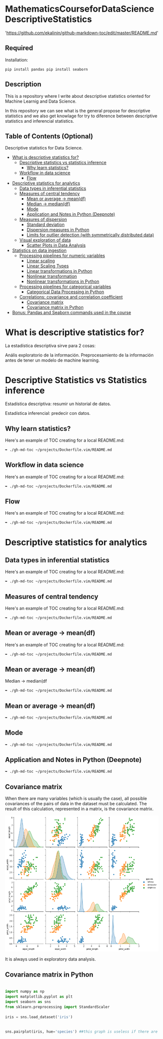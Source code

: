 # MathematicsCourseforDataScienceDescriptiveStatistics
'https://github.com/ekalinin/github-markdown-toc/edit/master/README.md'
## Required

Installation:

    pip install pandas pip install seaborn



## Description

This is a repository where I write about descriptive statistics oriented for Machine Learnig and Data Science. 

In this repository we can see what is the general propose for descriptive statistics and we also get knowlage for try to diference between descriptive statistics and inferencial statistics.


## Table of Contents (Optional)

Descriptive statistics for Data Science.

<!--ts-->
   * [What is descriptive statistics for?](#what-is-descriptive-statistics-for)
      * [Descriptive statistics vs statistics inference](#descriptive-statistics-vs-statistics-inference)
        * [Why learn statistics?](#why-learn-statistics)
      * [Workflow in data science](#workflow-in-data-science)
        * [Flow](#flow)
   * [Descriptive statistics for analytics](#descriptive-statistics-for-analytics)
      * [Data types in inferential statistics](#data-types-in-inferential-statistics)
      * [Measures of central tendency](#measures-of-central-tendency)
        * [Mean or average → mean(df)](#mean-or-average→mean(df))
        * [Median → median(df)](#median→median(df))
        * [Mode](#mode)
        * [Application and Notes in Python (Deepnote)](#application-and-notes-in-python-(deepnote))
      * [Measures of dispersion](#measures-of-dispersion)
        * [Standard deviation](#standard-deviation)
        * [Dispersion measures in Python](#dispersion-measures-in-python)
        * [Limits for outlier detection (with symmetrically distributed data)](#limits-for-outlier-detection-(with-symmetrically-distributed-data))
      * [Visual exploration of data](#visual-exploration-of-data)  
        * [Scatter Plots in Data Analysis](#scatter-plots-in-data-analysis)
   * [Statistics on data ingestion](#statistics-on-data-ingestion)
      * [Processing pipelines for numeric variables](#processing-pipelines-for-numeric-variables)
        * [Linear scaling](#mode)
        * [Linear Scaling Types](#mode)
        * [Linear transformations in Python](#mode)
        * [Nonlinear transformation](#mode)
        * [Nonlinear transformations in Python](#mode)
      * [Processing pipelines for categorical variables](#Processing-pipelines-for-categorical-variables)
        * [Categorical Data Processing in Python](#categorical-data-processing-in-python)
      * [Correlations: covariance and correlation coefficient](#correlations:-covariance-and-correlation-coefficient)  
        * [Covariance matrix](#covariance-matrix)
        * [Covariance matrix in Python](#covariance-matrix-in-python)
   * [Bonus: Pandas and Seaborn commands used in the course](#Bonus:-Pandas-and-Seaborn-commands-used-in-the-course)      
<!--te-->



What is descriptive statistics for?
============

La estadística descriptiva sirve para 2 cosas:

Anális exploratorio de la información.
Preprocesamiento de la información antes de tener un modelo de machine learning.

Descriptive Statistics vs Statistics inference
============

Estadística descriptiva: resumir un historial de datos.

Estadística inferencial: predecir con datos.


Why learn statistics?
-----------

Here's an example of TOC creating for a local README.md:

```bash
➥ ./gh-md-toc ~/projects/Dockerfile.vim/README.md
```

Workflow in data science
-----------

Here's an example of TOC creating for a local README.md:

```bash
➥ ./gh-md-toc ~/projects/Dockerfile.vim/README.md
```

Flow
-----------

Here's an example of TOC creating for a local README.md:

```bash
➥ ./gh-md-toc ~/projects/Dockerfile.vim/README.md
```

Descriptive statistics for analytics
============

Data types in inferential statistics
-----------

Here's an example of TOC creating for a local README.md:

```bash
➥ ./gh-md-toc ~/projects/Dockerfile.vim/README.md
```


Measures of central tendency
-----------

Here's an example of TOC creating for a local README.md:

```bash
➥ ./gh-md-toc ~/projects/Dockerfile.vim/README.md
```

Mean or average → mean(df)
-----------

Here's an example of TOC creating for a local README.md:

```bash
➥ ./gh-md-toc ~/projects/Dockerfile.vim/README.md
```

Mean or average → mean(df)
-----------

Median → median(df

```bash
➥ ./gh-md-toc ~/projects/Dockerfile.vim/README.md
```

Mean or average → mean(df)
-----------
```bash
➥ ./gh-md-toc ~/projects/Dockerfile.vim/README.md
```

Mode
-----------
```bash
➥ ./gh-md-toc ~/projects/Dockerfile.vim/README.md
```

Application and Notes in Python (Deepnote)
-----------
```bash
➥ ./gh-md-toc ~/projects/Dockerfile.vim/README.md
```


Covariance matrix
-----------

When there are many variables (which is usually the case), all possible covariances of the pairs of data in the dataset must be calculated. The result of this calculation, represented in a matrix, is the covariance matrix.

![Alt text](/images/covariance-matrix.png?raw=true "Covariance matrix")

It is always used in exploratory data analysis.


Covariance matrix in Python
-----------
```python
 
import numpy as np
import matplotlib.pyplot as plt
import seaborn as sns
from sklearn.preprocessing import StandardScaler 

iris = sns.load_dataset('iris')
```

```python
 
sns.pairplot(iris, hue='species') ##this graph is useless if there are too many variables

```